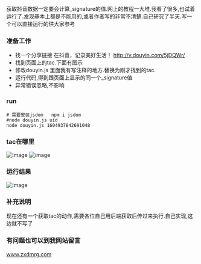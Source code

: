   
  获取抖音数据一定要会计算_signature的值.网上的教程一大堆.我看了很多,也试着运行了.发现基本上都是不能用的,或者作者写的非常不清楚.自己研究了半天.写一个可以直接运行的供大家参考

### 准备工作
* 找一个分享链接 在抖音，记录美好生活！ http://v.douyin.com/5jDQWr/
* 找到页面上的tac.下面有图示
* 修改douyin.js 里面我有写注释的地方.替换为刚才找到的tac.
* 运行代码,得到跟页面上显示的同一个_signature值
* 异常错误忽略,不影响


### run
``` 
# 需要安装jsdom   npm i jsdom
#node douyin.js uid
node douyin.js 1604937842691048
```

### tac在哪里
![image](https://raw.githubusercontent.com/zxdmrg/douyin_signature/master/img/request.png)
![image](https://raw.githubusercontent.com/zxdmrg/douyin_signature/master/img/tac.png)


### 运行结果
![image](https://raw.githubusercontent.com/zxdmrg/douyin_signature/master/img/run.png)


### 补充说明
现在还有一个获取tac的动作,需要各位自己用后端获取后传过来执行.自己实现,这边就不写了

### 有问题也可以到我网站留言
www.zxdmrg.com
